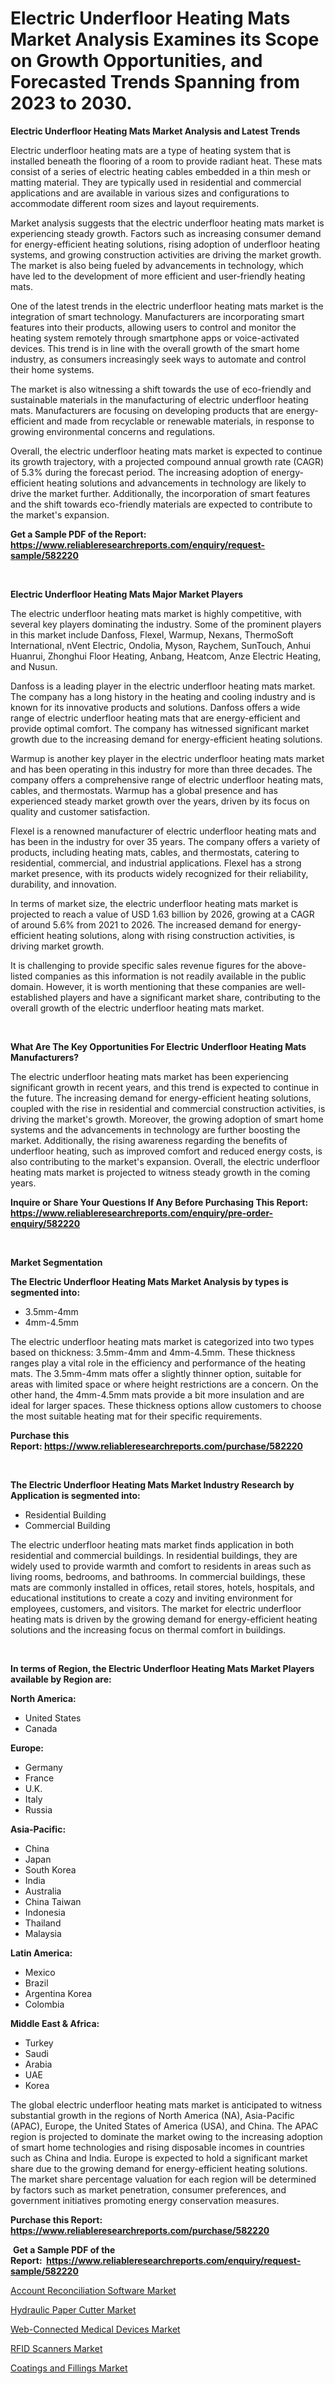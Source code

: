 <p><h1>Electric Underfloor Heating Mats Market Analysis Examines its Scope on Growth Opportunities, and Forecasted Trends Spanning from 2023 to 2030.</h1></p><p><strong>Electric Underfloor Heating Mats Market Analysis and Latest Trends</strong></p>
<p><p>Electric underfloor heating mats are a type of heating system that is installed beneath the flooring of a room to provide radiant heat. These mats consist of a series of electric heating cables embedded in a thin mesh or matting material. They are typically used in residential and commercial applications and are available in various sizes and configurations to accommodate different room sizes and layout requirements.</p><p>Market analysis suggests that the electric underfloor heating mats market is experiencing steady growth. Factors such as increasing consumer demand for energy-efficient heating solutions, rising adoption of underfloor heating systems, and growing construction activities are driving the market growth. The market is also being fueled by advancements in technology, which have led to the development of more efficient and user-friendly heating mats.</p><p>One of the latest trends in the electric underfloor heating mats market is the integration of smart technology. Manufacturers are incorporating smart features into their products, allowing users to control and monitor the heating system remotely through smartphone apps or voice-activated devices. This trend is in line with the overall growth of the smart home industry, as consumers increasingly seek ways to automate and control their home systems.</p><p>The market is also witnessing a shift towards the use of eco-friendly and sustainable materials in the manufacturing of electric underfloor heating mats. Manufacturers are focusing on developing products that are energy-efficient and made from recyclable or renewable materials, in response to growing environmental concerns and regulations.</p><p>Overall, the electric underfloor heating mats market is expected to continue its growth trajectory, with a projected compound annual growth rate (CAGR) of 5.3% during the forecast period. The increasing adoption of energy-efficient heating solutions and advancements in technology are likely to drive the market further. Additionally, the incorporation of smart features and the shift towards eco-friendly materials are expected to contribute to the market's expansion.</p></p>
<p><strong>Get a Sample PDF of the Report:&nbsp; <a href="https://www.reliableresearchreports.com/enquiry/request-sample/582220">https://www.reliableresearchreports.com/enquiry/request-sample/582220</a></strong></p>
<p>&nbsp;</p>
<p><strong>Electric Underfloor Heating Mats Major Market Players</strong></p>
<p><p>The electric underfloor heating mats market is highly competitive, with several key players dominating the industry. Some of the prominent players in this market include Danfoss, Flexel, Warmup, Nexans, ThermoSoft International, nVent Electric, Ondolia, Myson, Raychem, SunTouch, Anhui Huanrui, Zhonghui Floor Heating, Anbang, Heatcom, Anze Electric Heating, and Nusun.</p><p>Danfoss is a leading player in the electric underfloor heating mats market. The company has a long history in the heating and cooling industry and is known for its innovative products and solutions. Danfoss offers a wide range of electric underfloor heating mats that are energy-efficient and provide optimal comfort. The company has witnessed significant market growth due to the increasing demand for energy-efficient heating solutions.</p><p>Warmup is another key player in the electric underfloor heating mats market and has been operating in this industry for more than three decades. The company offers a comprehensive range of electric underfloor heating mats, cables, and thermostats. Warmup has a global presence and has experienced steady market growth over the years, driven by its focus on quality and customer satisfaction.</p><p>Flexel is a renowned manufacturer of electric underfloor heating mats and has been in the industry for over 35 years. The company offers a variety of products, including heating mats, cables, and thermostats, catering to residential, commercial, and industrial applications. Flexel has a strong market presence, with its products widely recognized for their reliability, durability, and innovation.</p><p>In terms of market size, the electric underfloor heating mats market is projected to reach a value of USD 1.63 billion by 2026, growing at a CAGR of around 5.6% from 2021 to 2026. The increased demand for energy-efficient heating solutions, along with rising construction activities, is driving market growth.</p><p>It is challenging to provide specific sales revenue figures for the above-listed companies as this information is not readily available in the public domain. However, it is worth mentioning that these companies are well-established players and have a significant market share, contributing to the overall growth of the electric underfloor heating mats market.</p></p>
<p>&nbsp;</p>
<p><strong>What Are The Key Opportunities For Electric Underfloor Heating Mats Manufacturers?</strong></p>
<p><p>The electric underfloor heating mats market has been experiencing significant growth in recent years, and this trend is expected to continue in the future. The increasing demand for energy-efficient heating solutions, coupled with the rise in residential and commercial construction activities, is driving the market's growth. Moreover, the growing adoption of smart home systems and the advancements in technology are further boosting the market. Additionally, the rising awareness regarding the benefits of underfloor heating, such as improved comfort and reduced energy costs, is also contributing to the market's expansion. Overall, the electric underfloor heating mats market is projected to witness steady growth in the coming years.</p></p>
<p><strong>Inquire or Share Your Questions If Any Before Purchasing This Report: <a href="https://www.reliableresearchreports.com/enquiry/pre-order-enquiry/582220">https://www.reliableresearchreports.com/enquiry/pre-order-enquiry/582220</a></strong></p>
<p>&nbsp;</p>
<p><strong>Market Segmentation</strong></p>
<p><strong>The Electric Underfloor Heating Mats Market Analysis by types is segmented into:</strong></p>
<p><ul><li>3.5mm-4mm</li><li>4mm-4.5mm</li></ul></p>
<p><p>The electric underfloor heating mats market is categorized into two types based on thickness: 3.5mm-4mm and 4mm-4.5mm. These thickness ranges play a vital role in the efficiency and performance of the heating mats. The 3.5mm-4mm mats offer a slightly thinner option, suitable for areas with limited space or where height restrictions are a concern. On the other hand, the 4mm-4.5mm mats provide a bit more insulation and are ideal for larger spaces. These thickness options allow customers to choose the most suitable heating mat for their specific requirements.</p></p>
<p><strong>Purchase this Report:&nbsp;<a href="https://www.reliableresearchreports.com/purchase/582220">https://www.reliableresearchreports.com/purchase/582220</a></strong></p>
<p>&nbsp;</p>
<p><strong>The Electric Underfloor Heating Mats Market Industry Research by Application is segmented into:</strong></p>
<p><ul><li>Residential Building</li><li>Commercial Building</li></ul></p>
<p><p>The electric underfloor heating mats market finds application in both residential and commercial buildings. In residential buildings, they are widely used to provide warmth and comfort to residents in areas such as living rooms, bedrooms, and bathrooms. In commercial buildings, these mats are commonly installed in offices, retail stores, hotels, hospitals, and educational institutions to create a cozy and inviting environment for employees, customers, and visitors. The market for electric underfloor heating mats is driven by the growing demand for energy-efficient heating solutions and the increasing focus on thermal comfort in buildings.</p></p>
<p>&nbsp;</p>
<p><strong>In terms of Region, the Electric Underfloor Heating Mats Market Players available by Region are:</strong></p>
<p>
    <p> <strong> North America: </strong>
        <ul>
            <li>United States</li>
            <li>Canada</li>
        </ul>
        </p> 
    <p> <strong> Europe: </strong>
        <ul>
            <li>Germany</li>
            <li>France</li>
            <li>U.K.</li>
            <li>Italy</li>
            <li>Russia</li>
        </ul>
        </p> 
    <p> <strong> Asia-Pacific: </strong>
        <ul>
            <li>China</li>
            <li>Japan</li>
            <li>South Korea</li>
            <li>India</li>
            <li>Australia</li>
            <li>China Taiwan</li>
            <li>Indonesia</li>
            <li>Thailand</li>
            <li>Malaysia</li>
        </ul>
        </p> 
    <p> <strong> Latin America: </strong>
        <ul>
            <li>Mexico</li>
            <li>Brazil</li>
            <li>Argentina Korea</li>
            <li>Colombia</li>
        </ul>
        </p> 
    <p> <strong> Middle East & Africa: </strong>
        <ul>
            <li>Turkey</li>
            <li>Saudi</li>
            <li>Arabia</li>
            <li>UAE</li>
            <li>Korea</li>
        </ul>
    </p>
    </p>
<p><p>The global electric underfloor heating mats market is anticipated to witness substantial growth in the regions of North America (NA), Asia-Pacific (APAC), Europe, the United States of America (USA), and China. The APAC region is projected to dominate the market owing to the increasing adoption of smart home technologies and rising disposable incomes in countries such as China and India. Europe is expected to hold a significant market share due to the growing demand for energy-efficient heating solutions. The market share percentage valuation for each region will be determined by factors such as market penetration, consumer preferences, and government initiatives promoting energy conservation measures.</p></p>
<p><strong>Purchase this Report: <a href="https://www.reliableresearchreports.com/purchase/582220">https://www.reliableresearchreports.com/purchase/582220</a></strong></p>
<p>&nbsp;<strong>Get a Sample PDF of the Report:&nbsp;&nbsp;<a href="https://www.reliableresearchreports.com/enquiry/request-sample/582220">https://www.reliableresearchreports.com/enquiry/request-sample/582220</a></strong></p>
<p><strong></strong></p>
<p><p><a href="https://medium.com/@sandramurphy56/account-reconciliation-software-market-analysis-its-cagr-market-segmentation-and-global-industry-ede09012a70d">Account Reconciliation Software Market</a></p><p><a href="https://www.linkedin.com/pulse/hydraulic-paper-cutter-market-research-report-unlocks-analysis-bzzre/">Hydraulic Paper Cutter Market</a></p><p><a href="https://www.linkedin.com/pulse/web-connected-medical-devices-market-size-2023-2030-global/">Web-Connected Medical Devices Market</a></p><p><a href="https://www.linkedin.com/pulse/rfid-scanners-market-insights-players-forecast-till-2030-ywq5e/">RFID Scanners Market</a></p><p><a href="https://medium.com/@helalkhan4512/coatings-and-fillings-market-size-growth-forecast-2023-2030-471287bf093e">Coatings and Fillings Market</a></p></p>